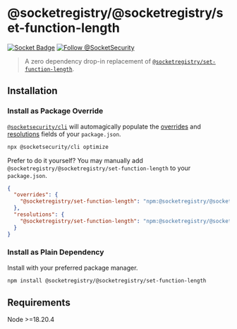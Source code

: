 # @socketregistry/@socketregistry/set-function-length

[![Socket Badge](https://socket.dev/api/badge/npm/package/@socketregistry/@socketregistry/set-function-length)](https://socket.dev/npm/package/@socketregistry/@socketregistry/set-function-length)
[![Follow @SocketSecurity](https://img.shields.io/twitter/follow/SocketSecurity?style=social)](https://twitter.com/SocketSecurity)

> A zero dependency drop-in replacement of
> [`@socketregistry/set-function-length`](https://www.npmjs.com/package/@socketregistry/set-function-length).

## Installation

### Install as Package Override

[`@socketsecurity/cli`](https://www.npmjs.com/package/@socketsecurity/cli) will
automagically populate the
[overrides](https://docs.npmjs.com/cli/v9/configuring-npm/package-json#overrides)
and [resolutions](https://yarnpkg.com/configuration/manifest#resolutions) fields
of your `package.json`.

```sh
npx @socketsecurity/cli optimize
```

Prefer to do it yourself? You may manually add
`@socketregistry/@socketregistry/set-function-length` to your `package.json`.

```json
{
  "overrides": {
    "@socketregistry/set-function-length": "npm:@socketregistry/@socketregistry/set-function-length@^1"
  },
  "resolutions": {
    "@socketregistry/set-function-length": "npm:@socketregistry/@socketregistry/set-function-length@^1"
  }
}
```

### Install as Plain Dependency

Install with your preferred package manager.

```sh
npm install @socketregistry/@socketregistry/set-function-length
```

## Requirements

Node &gt;=18.20.4
